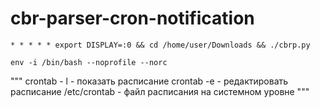 # cbr-parser-cron-notification

`* * * * * export DISPLAY=:0 && cd /home/user/Downloads && ./cbrp.py`

`env -i /bin/bash --noprofile --norc`


"""
crontab - l    - показать расписание
crontab -e     - редактировать расписание
/etc/crontab   - файл расписания на системном уровне
"""
